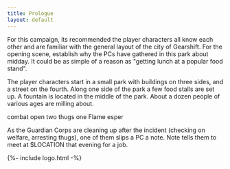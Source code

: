 ```yaml
---
title: Prologue
layout: default
---
```


<gm-note>
<i class="fa fa-info-circle fa-2x fa-fw"></i>

For this campaign, its recommended the player characters all know each other and are familiar with the general layout of the city of Gearshift. For the opening scene, establish why the PCs have gathered in this park about midday. It could be as simple of a reason as "getting lunch at a popular food stand".
</gm-note>

<i class="fa fa-map-marker fa-2x"></i> The player characters start in a small park with buildings on three sides, and a street on the fourth. Along one side of the park a few food stalls are set up. A fountain is located in the middle of the park. About a dozen people of various ages are milling about.

combat open two thugs one Flame esper

As the Guardian Corps are cleaning up after the incident (checking on welfare, arresting thugs), one of them slips a PC a note. Note tells them to meet at $LOCATION that evening for a job.

{%- include logo.html -%}
